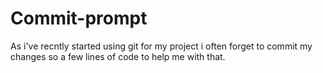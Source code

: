 # Commit-prompt
As i've recntly started using git for my project i often forget to commit my changes so a few lines of code to help me with that.
